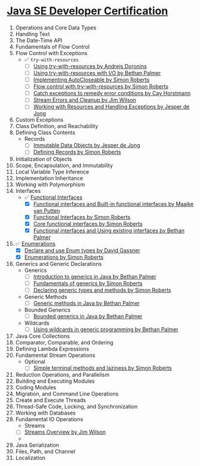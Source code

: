 # [Java SE Developer Certification](https://education.oracle.com/java-se-17-developer/pexam_1Z0-829)
1. Operations and Core Data Types
2. Handling Text
3. The Date-Time API
4. Fundamentals of Flow Control
5. Flow Control with Exceptions
   - ✅ `try-with-resources`
      - [ ] [Using try-with-resources by Andrejs Doronins](https://app.pluralsight.com/ilx/video-courses/e08bee87-8f67-4e8e-b90a-0ed2fe1cbdb2/794f1211-7744-4fa6-b608-20d386a1b943/c60892a1-349c-4a40-b72c-e943ba8dfb17)
      - [ ] [Using try-with-resources with I/O by Bethan Palmer](https://www.linkedin.com/learning/java-advanced-concepts-for-high-performance-development/using-try-with-resources-with-i-o)
      - [ ] [Implementing AutoCloseable by Simon Roberts](https://www.linkedin.com/learning/java-se-17-developer-1z0-829-cert-prep/implementing-autocloseable-part-1)
      - [ ] [Flow control with try-with-resources by Simon Roberts](https://www.linkedin.com/learning/java-se-17-developer-1z0-829-cert-prep/flow-control-with-try-with-resources)
      - [ ] [Catch exceptions to remedy error conditions by Cay Horstmann](https://learning.oreilly.com/videos/core-java-11/9780135160053/9780135160053-CJ92_01_07_02/)
      - [ ] [Stream Errors and Cleanup by Jim Wilson](https://app.pluralsight.com/ilx/video-courses/cf2f01f8-42f4-432e-ba53-cef34b719983/85e71721-5546-423a-b014-99db6954da1e/dcb0173b-f075-45c6-93ef-08d1c892603a)
      - [ ] [Working with Resources and Handling Exceptions by Jesper de Jong](https://app.pluralsight.com/ilx/video-courses/clips/775e07b9-f6ef-4b83-a185-21a574af40db)
6. Custom Exceptions
7. Class Definition, and Reachability
8. Defining Class Contents
   - Records
       - [ ] [Immutable Data Objects by Jesper de Jong](https://app.pluralsight.com/ilx/video-courses/10dc83a5-6eb0-498f-bff5-e2f310b2fed9/eddf76a9-495b-465e-8e69-a1ba6e3cb147/3603d6a3-5103-4afa-bb60-2f032350dce6)
       - [ ] [Defining Records by Simon Roberts](https://www.linkedin.com/learning/java-se-17-developer-1z0-829-cert-prep/defining-records)
9. Initialization of Objects
10. Scope, Encapsulation, and Immutability
11. Local Variable Type Inference
12. Implementation Inheritance
13. Working with Polymorphism
14. Interfaces
    - ✅ [Functional Interfaces](../../src/main/java/config/Environment.java)
        - [x] [Functional interfaces and Built-in functional interfaces by Maaike van Putten](https://www.linkedin.com/learning/java-8-for-professionals/functional-interfaces)
        - [x] [Functional Interfaces by Simon Roberts](https://www.linkedin.com/learning/java-se-17-developer-1z0-829-cert-prep/interfaces-methods-and-functional-interfaces)
        - [x] [Core functional interfaces by Simon Roberts](https://www.linkedin.com/learning/java-se-17-developer-1z0-829-cert-prep/core-functional-interfaces)
        - [x] [Functional interfaces and Using existing interfaces by Bethan Palmer](https://www.linkedin.com/learning/java-lambdas-and-streams/functional-interfaces)
15. ✅ [Enumerations](../../src/main/java/config/inject/PlatformBinders.java)
    -   [x] [Declare and use Enum types by David Gassner](https://www.linkedin.com/learning/java-11-plus-essential-training/declare-and-use-enum-types)
    -   [x] [Enumerations by Simon Roberts](https://www.linkedin.com/learning/java-se-17-developer-1z0-829-cert-prep/enum-values-and-initialization)
16. Generics and Generic Declarations
    - Generics
       - [ ] [Introduction to generics in Java by Bethan Palmer](https://www.linkedin.com/learning/java-advanced-concepts-for-high-performance-development/introduction-to-generics-in-java)
       - [ ] [Fundamentals of generics by Simon Roberts](https://www.linkedin.com/learning/java-se-17-developer-1z0-829-cert-prep/fundamentals-of-generics)
       - [ ] [Declaring generic types and methods by Simon Roberts](https://www.linkedin.com/learning/java-se-17-developer-1z0-829-cert-prep/declaring-generic-types-and-methods)
    - Generic Methods
       - [ ] [Generic methods in Java by Bethan Palmer](https://www.linkedin.com/learning/java-advanced-concepts-for-high-performance-development/generic-methods-in-java)
    - Bounded Generics
       - [ ] [Bounded generics in Java by Bethan Palmer](https://www.linkedin.com/learning/java-advanced-concepts-for-high-performance-development/bounded-generics-in-java)
    - Wildcards
       - [ ] [Using wildcards in generic programming by Bethan Palmer](https://www.linkedin.com/learning/java-advanced-concepts-for-high-performance-development/using-wildcards-in-generic-programming)
17. Java Core Collections
18. Comparator, Comparable, and Ordering
19. Defining Lambda Expressions
20. Fundamental Stream Operations
    - Optional
       - [ ] [Simple terminal methods and laziness by Simon Roberts](https://www.linkedin.com/learning/java-se-17-developer-1z0-829-cert-prep/simple-terminal-methods-and-laziness?seekTo=427)
21. Reduction Operations, and Parallelism
22. Building and Executing Modules
23. Coding Modules
24. Migration, and Command Line Operations
25. Create and Execute Threads
26. Thread-Safe Code, Locking, and Synchronization
27. Working with Databases
28. Fundamental IO Operations
    - Streams
    - [ ] [Streams Overview by Jim Wilson](https://app.pluralsight.com/ilx/video-courses/cf2f01f8-42f4-432e-ba53-cef34b719983/85e71721-5546-423a-b014-99db6954da1e/5497e4b8-c385-437e-aad3-47a6d019f385)
    - 
29. Java Serialization
30. Files, Path, and Channel
31. Localization
